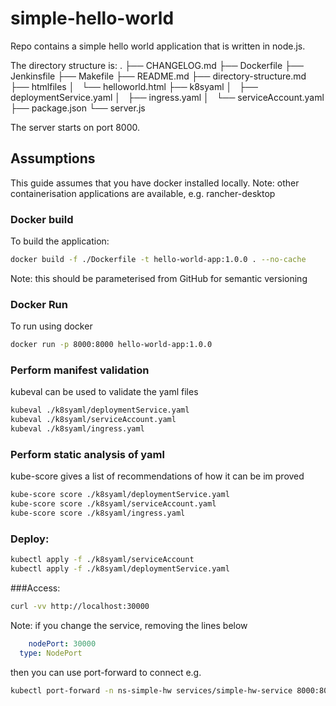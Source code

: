 # simple-hello-world

Repo contains a simple hello world application that is written in node.js. 

The directory structure is:
.
├── CHANGELOG.md
├── Dockerfile
├── Jenkinsfile
├── Makefile
├── README.md
├── directory-structure.md
├── htmlfiles
│   └── helloworld.html
├── k8syaml
│   ├── deploymentService.yaml
│   ├── ingress.yaml
│   └── serviceAccount.yaml
├── package.json
└── server.js


The server starts on port 8000.

## Assumptions
This guide assumes that you have docker installed locally.
Note: other containerisation applications are available, e.g. rancher-desktop

### Docker build
To build the application:
```bash
docker build -f ./Dockerfile -t hello-world-app:1.0.0 . --no-cache
```
Note: this should be parameterised from GitHub for semantic versioning


### Docker Run
To run using docker
```bash
docker run -p 8000:8000 hello-world-app:1.0.0
```

### Perform manifest validation
kubeval can be used to validate the yaml files
```bash
kubeval ./k8syaml/deploymentService.yaml
kubeval ./k8syaml/serviceAccount.yaml
kubeval ./k8syaml/ingress.yaml
```

### Perform static analysis of yaml
kube-score gives a list of recommendations of how it can be im proved
```bash
kube-score score ./k8syaml/deploymentService.yaml
kube-score score ./k8syaml/serviceAccount.yaml
kube-score score ./k8syaml/ingress.yaml
```

### Deploy:
```bash
kubectl apply -f ./k8syaml/serviceAccount
kubectl apply -f ./k8syaml/deploymentService.yaml
```

###Access:
```bash
curl -vv http://localhost:30000
```

Note: if you change the service, removing the lines below
```yaml
    nodePort: 30000
  type: NodePort
```
then you can use port-forward to connect e.g.
```bash
kubectl port-forward -n ns-simple-hw services/simple-hw-service 8000:8000
```